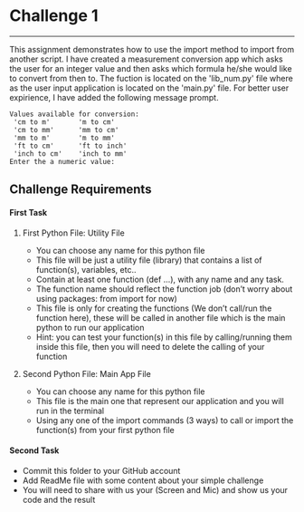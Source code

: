 # Challenge 1
---

This assignment demonstrates how to use the import method to import from another script. I have created a measurement conversion app which asks the user for an integer value and then asks which formula he/she would like to convert from then to. The fuction is located on the 'lib_num.py' file where as the user input application is located on the 'main.py' file. For better user expirience, I have added the following message prompt.
```
Values available for conversion: 
 'cm to m'       'm to cm' 
 'cm to mm'      'mm to cm' 
 'mm to m'       'm to mm' 
 'ft to cm'      'ft to inch'         
 'inch to cm'    'inch to mm'
Enter the a numeric value: 
```


## Challenge Requirements

#### First Task
1. First Python File: Utility File
   * You can choose any name for this python file
   * This file will be just a utility file (library) that contains a list of function(s), variables, etc..
   * Contain at least one function (def …), with any name and any task. 
   * The function name should reflect the function job (don’t worry about using packages: from
     import for now)
   * This file is only for creating the functions (We don’t call/run the function here), these will be
     called in another file which is the main python to run our application
   * Hint: you can test your function(s) in this file by calling/running them inside this file, then you
     will need to delete the calling of your function
   
2. Second Python File: Main App File
   * You can choose any name for this python file
   * This file is the main one that represent our application and you will run in the terminal
   * Using any one of the import commands (3 ways) to call or import the function(s) from your first
     python file

#### Second Task
   * Commit this folder to your GitHub account
   * Add ReadMe file with some content about your simple challenge
   * You will need to share with us your (Screen and Mic) and show us your code and the result